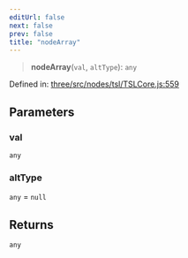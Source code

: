 ```yaml
---
editUrl: false
next: false
prev: false
title: "nodeArray"
---
```


> **nodeArray**(`val`, `altType`): `any`

Defined in: [three/src/nodes/tsl/TSLCore.js:559](https://github.com/DefinitelyMaybe/three-i18n/blob/fa57b79433d1c349ffb23a78727299c8d4190136/three/src/nodes/tsl/TSLCore.js#L559)

## Parameters

### val

`any`

### altType

`any` = `null`

## Returns

`any`
